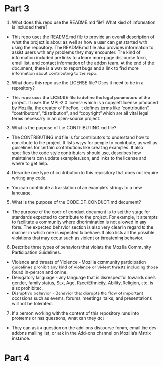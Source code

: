 # Part 3

1. What does this repo use the README.md file? What kind of information is included there?

- This repo uses the README.md file to provide an overall description of what the project is about as well as how a user can get started with using the repository. The README.md file also provides information to assist users with any problems they may encounter. The kind of information included are links to a learn more page discourse form, email list, and contact information of the addon team. At the end of the document, there is a way to report bugs and a link to find more information about contributing to the repo.

2. What does this repo use the LICENSE file? Does it need to be in a repository?

- This repo uses the LICENSE file to define the legal parameters of the project. It uses the MPL-2.0 license which is a copyleft license produced by Mozilla, the creator of FireFox. It defines terms like “contribution”, “contributors”, “distribution”, and “copyright” which are all vital legal terms necessary in an open-source project. 

3. What is the purpose of the CONTRIBUTING.md file?

- The CONTRIBUTING.md file is for contributors to understand how to contribute to the project. It lists ways for people to contribute, as well as guidelines for certain contributions like creating examples. It also specifies the code style contributors should use, describes how maintainers can update examples.json, and links to the license and where to get help.

4. Describe one type of contribution to this repository that does not require writing any code.

- You can contribute a translation of an example’s strings to a new language.

5. What is the purpose of the CODE_OF_CONDUCT.md document?

- The purpose of the code of conduct document is to set the stage for standards expected to contribute to the project. For example, it attempts to facilitate a community where discrimination is not allowed in any form. The expected behavior section is also very clear in regard to the manner in which one is expected to behave. It also lists all the possible violations that may occur such as violent or threatening behavior.

6. Describe three types of behaviors that violate the Mozilla Community Participation Guidelines.

- Violence and threats of Violence - Mozilla community participation guidelines prohibit any kind of violence or violent threats including those found in-person and online. 
- Derogatory language - any language that is disrespectful towards one’s gender, family status, Sex, Age, Race/Ethnicity, Ability, Religion, etc. is also prohibited.
- Disruptive behavior - Behavior that disrupts the flow of important occasions such as events, forums, meetings, talks, and presentations will not be tolerated. 

7. If a person working with the content of this repository runs into problems or has questions, what can they do?

- They can ask a question on the add-ons discourse forum, email the dev-addons mailing list, or ask in the Add-ons channel on Mozilla’s Matrix instance.

# Part 4